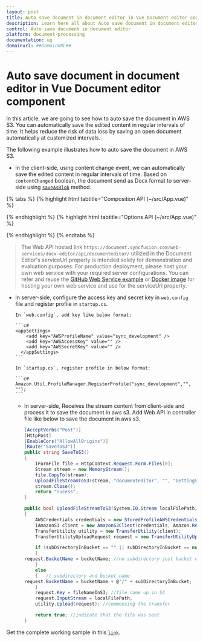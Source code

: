 ```yaml
---
layout: post
title: Auto save document in document editor in Vue Document editor component | Syncfusion
description: Learn here all about Auto save document in document editor in Syncfusion Vue Document editor component of Syncfusion Essential JS 2 and more.
control: Auto save document in document editor 
platform: document-processing
documentation: ug
domainurl: ##DomainURL##
---
```


# Auto save document in document editor in Vue Document editor component

In this article, we are going to see how to auto save the document in AWS S3. You can automatically save the edited content in regular intervals of time. It helps reduce the risk of data loss by saving an open document automatically at customized intervals.

The following example illustrates how to auto save the document in AWS S3.

* In the client-side, using content change event, we can automatically save the edited content in regular intervals of time. Based on `contentChanged` boolean, the document send as Docx format to server-side using [`saveAsBlob`](https://ej2.syncfusion.com/vue/documentation/api/document-editor#saveasblob) method.

{% tabs %}
{% highlight html tabtitle="Composition API (~/src/App.vue)" %}

<template>
  <div id="app">
    <ejs-documenteditorcontainer ref='container' :serviceUrl='serviceUrl' v-on:created="onCreated"
      v-on:contentChange="contentChangeEvent" height="590px" id='container'
      :enableToolbar='true'></ejs-documenteditorcontainer>
  </div>
</template>
<script setup>
import { DocumentEditorContainerComponent as EjsDocumenteditorcontainer, Toolbar } from '@syncfusion/ej2-vue-documenteditor';
import { provide, ref } from 'vue';

const container = ref(null);
const serviceUrl = 'https://document.syncfusion.com/web-services/docx-editor/api/documenteditor/';
const contentChanged = ref(false);

//Inject require modules.
provide('DocumentEditorContainer', [Toolbar]);

const contentChangeEvent = function () {
  contentChanged.value = true;
}
const onCreated = function () {
  setInterval(() => {
    if (contentChanged.value) {
      //You can save the document as below
      container.value.ej2Instances.documentEditor
        .saveAsBlob('Docx')
        .then((blob) => {
          console.log('Saved sucessfully');
          let exportedDocument = blob;
          //Now, save the document where ever you want.
          let formData = new FormData();
          formData.append('fileName', 'sample.docx');
          formData.append('data', exportedDocument);
          /* tslint:disable */
          var req = new XMLHttpRequest();
          // Replace your running Url here
          req.open(
            'POST',
            'http://localhost:62869/api/documenteditor/SaveToS3',
            true
          );
          req.onreadystatechange = () => {
            if (req.readyState === 4) {
              if (req.status === 200 || req.status === 304) {
                console.log('Saved sucessfully');
              }
            }
          };
          req.send(formData);
        });
      contentChanged.value = false;
    }
  }, 1000);
}
</script>

{% endhighlight %}
{% highlight html tabtitle="Options API (~/src/App.vue)" %}

<template>
  <div id="app">
    <ejs-documenteditorcontainer ref='container' :serviceUrl='serviceUrl' v-on:created="onCreated"
      v-on:contentChange="contentChangeEvent" height="590px" id='container'
      :enableToolbar='true'></ejs-documenteditorcontainer>
  </div>
</template>
<script>
import { DocumentEditorContainerComponent, Toolbar } from '@syncfusion/ej2-vue-documenteditor';

export default {
  components: {
    'ejs-documenteditorcontainer': DocumentEditorContainerComponent
  },
  data() {
    return {
      serviceUrl: 'https://document.syncfusion.com/web-services/docx-editor/api/documenteditor/',
      contentChanged: false
    };
  },
  provide: {
    //Inject require modules.
    DocumentEditorContainer: [Toolbar]
  },
  methods: {
    contentChangeEvent: function () {
      this.contentChanged = true;
    },
    onCreated: function () {
      setInterval(() => {
        if (this.contentChanged) {
          //You can save the document as below
          this.$refs.container.ej2Instances.documentEditor
            .saveAsBlob('Docx')
            .then((blob) => {
              console.log('Saved sucessfully');
              let exportedDocument = blob;
              //Now, save the document where ever you want.
              let formData = new FormData();
              formData.append('fileName', 'sample.docx');
              formData.append('data', exportedDocument);
              /* tslint:disable */
              var req = new XMLHttpRequest();
              // Replace your running Url here
              req.open(
                'POST',
                'http://localhost:62869/api/documenteditor/SaveToS3',
                true
              );
              req.onreadystatechange = () => {
                if (req.readyState === 4) {
                  if (req.status === 200 || req.status === 304) {
                    console.log('Saved sucessfully');
                  }
                }
              };
              req.send(formData);
            });
          this.contentChanged = false;
        }
      }, 1000);
    },
  },
};
</script>

{% endhighlight %}
{% endtabs %}

> The Web API hosted link `https://document.syncfusion.com/web-services/docx-editor/api/documenteditor/` utilized in the Document Editor's serviceUrl property is intended solely for demonstration and evaluation purposes. For production deployment, please host your own web service with your required server configurations. You can refer and reuse the [GitHub Web Service example](https://github.com/SyncfusionExamples/EJ2-DocumentEditor-WebServices) or [Docker image](https://hub.docker.com/r/syncfusion/word-processor-server) for hosting your own web service and use for the serviceUrl property.

* In server-side, configure the access key and secret key in `web.config` file and register profile in `startup.cs`.

      In `web.config`, add key like below format:

      ```c#
      <appSettings>
          <add key="AWSProfileName" value="sync_development" />
          <add key="AWSAccessKey" value="" />
          <add key="AWSSecretKey" value="" />
        </appSettings>
      ```

      In `startup.cs`, register profile in below format:

      ```c#
      Amazon.Util.ProfileManager.RegisterProfile("sync_development","", "");
      ```

  * In server-side, Receives the stream content from client-side and process it to save the document in aws s3. Add Web API in controller file like below to save the document in aws s3.

      ```c#
      [AcceptVerbs("Post")]
      [HttpPost]
      [EnableCors("AllowAllOrigins")]
      [Route("SaveToS3")]
      public string SaveToS3()
      {
          IFormFile file = HttpContext.Request.Form.Files[0];
          Stream stream = new MemoryStream();
          file.CopyTo(stream);
          UploadFileStreamToS3(stream, "documenteditor", "", "GettingStarted.docx");
          stream.Close();
          return "Sucess";
      }

      public bool UploadFileStreamToS3(System.IO.Stream localFilePath, string bucketName, string subDirectoryInBucket, string fileNameInS3)
      {
          AWSCredentials credentials = new StoredProfileAWSCredentials("sync_development");
          IAmazonS3 client = new AmazonS3Client(credentials, Amazon.RegionEndpoint.USEast1);
          TransferUtility utility = new TransferUtility(client);
          TransferUtilityUploadRequest request = new TransferUtilityUploadRequest();

          if (subDirectoryInBucket == "" || subDirectoryInBucket == null)
          {
      request.BucketName = bucketName; //no subdirectory just bucket name  
          }
          else
          {   // subdirectory and bucket name  
      request.BucketName = bucketName + @"/" + subDirectoryInBucket;
          }
          request.Key = fileNameInS3; //file name up in S3  
          request.InputStream = localFilePath;
          utility.Upload(request); //commensing the transfer  

          return true; //indicate that the file was sent  
      }
      ```

Get the complete working sample in this [`link`](https://github.com/SyncfusionExamples/Auto-Save-documents-in-Word-Processor).
